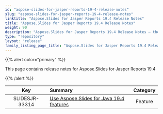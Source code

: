 ```yaml
---
id: "aspose-slides-for-jasper-reports-19-4-release-notes"
slug: "aspose-slides-for-jasper-reports-19-4-release-notes"
linktitle: "Aspose.Slides for Jasper Reports 19.4 Release Notes"
title: "Aspose.Slides for Jasper Reports 19.4 Release Notes"
weight: 90
description: "Aspose.Slides for Jasper Reports 19.4 Release Notes – the latest updates and fixes."
type: "repository"
layout: "release"
family_listing_page_title: "Aspose.Slides for Jasper Reports 19.4 Release Notes"
---
```


{{% alert color="primary" %}} 

This page contains release notes for Aspose.Slides for Jasper Reports 19.4

{{% /alert %}} 

|**Key** |**Summary** |**Category** |
| :-: | :- | :-: |
|SLIDESJR-33314|[Use Aspose.Slides for Java 19.4 features](/slides/java/release-notes/2019/aspose-slides-for-java-19-4-release-notes/)|Feature|

